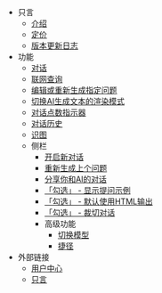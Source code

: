 - 只言
  - [介绍](/)
  - [定价](pricing.md)
  - [版本更新日志](CHANGELOG.md)
- 功能
  - [对话](features/conversation.md)
  - [联网查询](features/onlineSearch.md)
  - [编辑或重新生成指定问题](features/editSentMessages.md)
  - [切换AI生成文本的渲染模式](features/switchOutputFormat.md)
  - [对话点数指示器](features/conversationTokenIndicator.md)
  - [对话历史](features/conversationHistory.md)
  - [识图](features/recognizeImages.md)
  - 侧栏
    - [开启新对话](features/sidebar/newConversation.md)
    - [重新生成上个问题](features/sidebar/reGenLastQuestion.md)
    - [分享你和AI的对话](features/sidebar/shareYourConversation.md)
    - [「勾选」 - 显示提问示例](features/sidebar/showQuestionExamples.md)
    - [「勾选」 - 默认使用HTML输出](features/sidebar/showHtmlWhenOutput.md)
    - [「勾选」 - 裁切对话](features/sidebar/cutConversations.md)
    - 高级功能
      - [切换模型](features/sidebar/advancedFeatures/switchModels.md)
      - [捷径](features/sidebar/advancedFeatures/shortcuts.md)
- 外部链接
  - [用户中心](https://user.zhiyan.dev ':target=_blank')
  - [只言](https://www.zhiyan.dev ':target=_blank')
